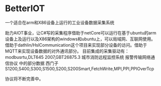 # BetterIOT
一个适合在arm和X86设备上运行的工业设备数据采集系统

助力AIOT事业，让C#写的采集程序借助于netCore可以运行在基于ubuntu的arm设备上及运行以及X86架构的windows和ubuntu上，可以局域网、互联网使用。
借助于dathlin/HslCommunication这个项目来实现部分设备的访问。借助于MQTT来实现设备数据的对外通讯部分。
目前集成的采集驱动有：
modbusrtu,DLT645 2007,GBT26875.3 城市消防远程监控系统 报警传输网络通信协议 中的部分数据
西门子 S1200,S400,S300,S1500,S200,S200Smart,FetchWrite,MPI,PPI,PPIOverTcp

协议将不断完善中。
